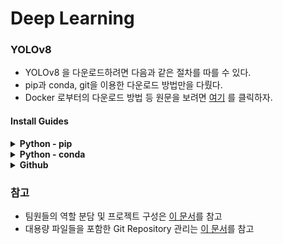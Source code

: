 # Deep Learning

### YOLOv8
* YOLOv8 을 다운로드하려면 다음과 같은 절차를 따를 수 있다.
* pip과 conda, git을 이용한 다운로드 방법만을 다뤘다.
* Docker 로부터의 다운로드 방법 등 원문을 보려면 [여기](https://docs.ultralytics.com/quickstart/#conda-docker-image) 를 클릭하자.  
#### Install Guides
<details>
  <summary>
    <strong>Python - pip</strong>
  </summary>
    <ol>
      <li>
        PyPI를 통한 설치<br>
        <pre><code>pip install ultralytics</code></pre>
      </li>
      <li>
        Git을 통한 설치
        <pre><code>pip install git+https://github.com/ultralytics/ultralytics.git@main</code></pre>
      </li>
    </ol>
</details>
<details>
  <summary>
    <strong>Python - conda</strong>
  </summary>
    <ol>
      <li>
        현재 환경에 YOLOv8설치<br>
        <pre><code>conda install -c conda-forge ultralytics</code></pre>
      </li>
      <li>
        (추천) Pytorch 설치와 함께 YOLOv8설치
        <pre><code>conda install -c pytorch -c nvidia -c conda-forge pytorch torchvision pytorch-cuda=11.8 ultralytics</code></pre>
      </li>
    </ol>
</details>
<details>
  <summary>
    <strong>Github</strong>
  </summary>
  <ul>
    <li>git Repository에서 클론해서 설치<br>
      <pre><code># Git Repository 가져오기<br>git clone https://github.com/ultralytics/ultralytics</code></pre>
      <pre><code># 클론한 Repository로 진입<br>cd ultralytics</code></pre>
      <pre><code>pip install -e .</code></pre>
    </li>
  </ul>
</details>

### 참고
* 팀원들의 역할 분담 및 프로젝트 구성은 [이 문서](./RolesGuide.md)를 참고
* 대용량 파일들을 포함한 Git Repository 관리는 [이 문서](./ExampleCodes/README.md)를 참고

